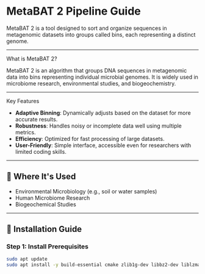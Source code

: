 # MetaBAT 2 Pipeline Guide

MetaBAT 2 is a tool designed to sort and organize sequences in metagenomic datasets into groups called bins, each representing a distinct genome.

---

What is MetaBAT 2?

MetaBAT 2 is an algorithm that groups DNA sequences in metagenomic data into bins representing individual microbial genomes. It is widely used in microbiome research, environmental studies, and biogeochemistry.

---

Key Features

- **Adaptive Binning**: Dynamically adjusts based on the dataset for more accurate results.
- **Robustness**: Handles noisy or incomplete data well using multiple metrics.
- **Efficiency**: Optimized for fast processing of large datasets.
- **User-Friendly**: Simple interface, accessible even for researchers with limited coding skills.

---

## 🔬 Where It's Used

- Environmental Microbiology (e.g., soil or water samples)
- Human Microbiome Research
- Biogeochemical Studies

---

## 🚀 Installation Guide

### Step 1: Install Prerequisites

```bash
sudo apt update
sudo apt install -y build-essential cmake zlib1g-dev libbz2-dev liblzma-dev libboost-all-dev
